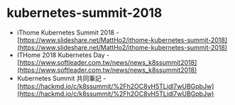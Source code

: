 # kubernetes-summit-2018

- iThome Kubernetes Summit 2018 - [https://www.slideshare.net/MattHo2/ithome-kubernetes-summit-2018](https://www.slideshare.net/MattHo2/ithome-kubernetes-summit-2018)
- ITHome 2018 Kubernetes Day - [https://www.softleader.com.tw/news/news_k8ssummit2018](https://www.softleader.com.tw/news/news_k8ssummit2018)
- Kubernetes Summit 共同筆記 - [https://hackmd.io/c/k8ssummit/%2Fh2OC8vH5TLidl7wUBGpbJw](https://hackmd.io/c/k8ssummit/%2Fh2OC8vH5TLidl7wUBGpbJw)

